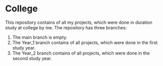 # College
This repository contains of all my projects, which were done in duration study at college by me.
The repository has three branches:
1) The main branch is empty.
2) The Year_1 branch contains of all projects, which were done in the first study year.
3) The Year_2 branch contains of all projects, which were done in the second study year.
